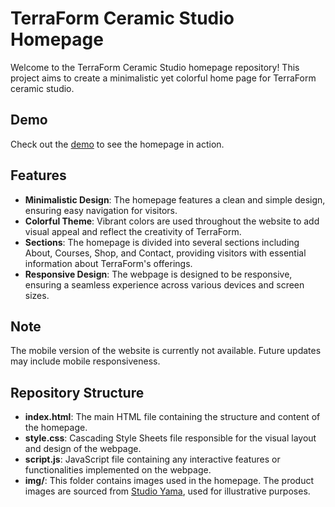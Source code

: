 # TerraForm Ceramic Studio Homepage

Welcome to the TerraForm Ceramic Studio homepage repository! This project aims to create a minimalistic yet colorful home page for TerraForm ceramic studio.

## Demo

Check out the [demo](https://raw.githack.com/vasenkom/Ceramic-studio/main/index.html) to see the homepage in action.

## Features

- **Minimalistic Design**: The homepage features a clean and simple design, ensuring easy navigation for visitors.
- **Colorful Theme**: Vibrant colors are used throughout the website to add visual appeal and reflect the creativity of TerraForm.
- **Sections**: The homepage is divided into several sections including About, Courses, Shop, and Contact, providing visitors with essential information about TerraForm's offerings.
- **Responsive Design**: The webpage is designed to be responsive, ensuring a seamless experience across various devices and screen sizes.

## Note

The mobile version of the website is currently not available. Future updates may include mobile responsiveness.

## Repository Structure

- **index.html**: The main HTML file containing the structure and content of the homepage.
- **style.css**: Cascading Style Sheets file responsible for the visual layout and design of the webpage.
- **script.js**: JavaScript file containing any interactive features or functionalities implemented on the webpage.
- **img/**: This folder contains images used in the homepage. The product images are sourced from [Studio Yama](https://www.studioyama.se/shop/cups-and-plates), used for illustrative purposes.


